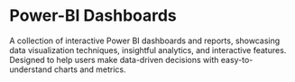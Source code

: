 # Power-BI Dashboards

A collection of interactive Power BI dashboards and reports, showcasing data visualization techniques, insightful analytics, and interactive features. Designed to help users make data-driven decisions with easy-to-understand charts and metrics.

